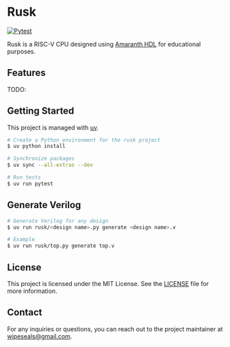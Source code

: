 # Rusk

[![Pytest](https://github.com/wipeseals/rusk/actions/workflows/pytest.yml/badge.svg)](https://github.com/wipeseals/rusk/actions/workflows/pytest.yml)

Rusk is a RISC-V CPU designed using [Amaranth HDL](https://github.com/amaranth-lang/amaranth) for educational purposes.

## Features

TODO:

## Getting Started

This project is managed with [uv](https://docs.astral.sh/uv/).

```bash
# Create a Python environment for the rusk project
$ uv python install

# Synchronize packages
$ uv sync --all-extras --dev

# Run tests
$ uv run pytest
```

## Generate Verilog

```bash
# Generate Verilog for any design
$ uv run rusk/<design name>.py generate <design name>.v

# Example
$ uv run rusk/top.py generate top.v
```

## License

This project is licensed under the MIT License. See the [LICENSE](LICENSE) file for more information.

## Contact

For any inquiries or questions, you can reach out to the project maintainer at [wipeseals@gmail.com](mailto:wipeseals@gmail.com).

